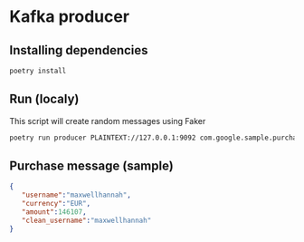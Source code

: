 # Kafka producer

## Installing dependencies
```bash
poetry install
```

## Run (localy)
This script will create random messages using Faker 
```bash
poetry run producer PLAINTEXT://127.0.0.1:9092 com.google.sample.purchases
```

## Purchase message (sample)

```json
{
   "username":"maxwellhannah",
   "currency":"EUR",
   "amount":146107,
   "clean_username":"maxwellhannah"
}
```
